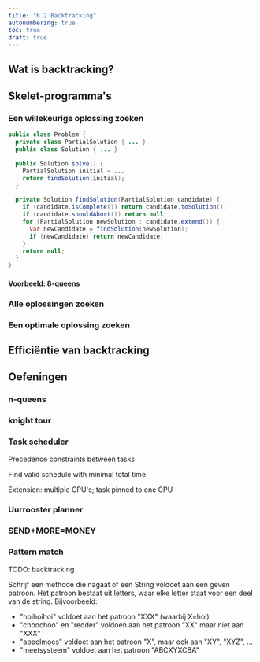 ```yaml
---
title: "6.2 Backtracking"
autonumbering: true
toc: true
draft: true
---
```


## Wat is backtracking?

## Skelet-programma's

### Een willekeurige oplossing zoeken

```java
public class Problem {
  private class PartialSolution { ... }
  public class Solution { ... }

  public Solution solve() {
    PartialSolution initial = ...
    return findSolution(initial);
  }

  private Solution findSolution(PartialSolution candidate) {
    if (candidate.isComplete()) return candidate.toSolution();
    if (candidate.shouldAbort()) return null;
    for (PartialSolution newSolution : candidate.extend()) {
      var newCandidate = findSolution(newSolution);
      if (newCandidate) return newCandidate;
    }
    return null;
  }
}
```

#### Voorbeeld: 8-queens

### Alle oplossingen zoeken

### Een optimale oplossing zoeken

## Efficiëntie van backtracking

## Oefeningen

### n-queens

### knight tour

### Task scheduler

Precedence constraints between tasks

Find valid schedule with minimal total time

Extension: multiple CPU's; task pinned to one CPU

### Uurrooster planner

### SEND+MORE=MONEY

### Pattern match

TODO: backtracking

Schrijf een methode die nagaat of een String voldoet aan een geven patroon.
Het patroon bestaat uit letters, waar elke letter staat voor een deel van de string.
Bijvoorbeeld:

- "hoihoihoi" voldoet aan het patroon "XXX" (waarbij X=hoi)
- "choochoo" en "redder" voldoen aan het patroon "XX" maar niet aan "XXX"
- "appelmoes" voldoet aan het patroon "X", maar ook aan "XY", "XYZ", ...
- "meetsysteem" voldoet aan het patroon "ABCXYXCBA"
